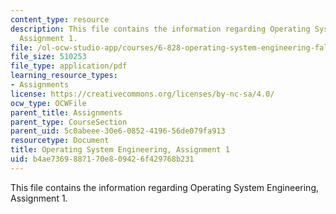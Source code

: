 ```yaml
---
content_type: resource
description: This file contains the information regarding Operating System Engineering,
  Assignment 1.
file: /ol-ocw-studio-app/courses/6-828-operating-system-engineering-fall-2012/b4ae7369887170e809426f429768b231_MIT6_828F12_assignment1.pdf
file_size: 510253
file_type: application/pdf
learning_resource_types:
- Assignments
license: https://creativecommons.org/licenses/by-nc-sa/4.0/
ocw_type: OCWFile
parent_title: Assignments
parent_type: CourseSection
parent_uid: 5c0abeee-30e6-0852-4196-56de079fa913
resourcetype: Document
title: Operating System Engineering, Assignment 1
uid: b4ae7369-8871-70e8-0942-6f429768b231
---
```

This file contains the information regarding Operating System Engineering, Assignment 1.